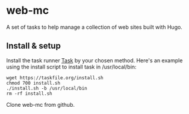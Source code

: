 # web-mc

A set of tasks to help manage a collection of web sites built with Hugo.


## Install & setup

Install the task runner [Task](https://taskfile.org/#/installation) by your chosen method. Here's an example using the install script to install task in /usr/local/bin:

```
wget https://taskfile.org/install.sh
chmod 700 install.sh
./install.sh -b /usr/local/bin
rm -rf install.sh

```

Clone web-mc from github.
